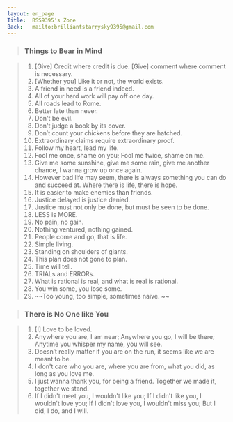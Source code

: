 ```yaml
---
layout: en_page
Title:  BSS9395's Zone
Back:   mailto:brilliantstarrysky9395@gmail.com
---
```


> ### Things to Bear in Mind

> 01. [Give] Credit where credit is due. [Give] comment where comment is necessary. 
> 01. [Whether you] Like it or not, the world exists.
> 01. A friend in need is a friend indeed.
> 01. All of your hard work will pay off one day.
> 01. All roads lead to Rome.
> 01. Better late than never.
> 01. Don't be evil.
> 01. Don't judge a book by its cover.
> 01. Don’t count your chickens before they are hatched.
> 01. Extraordinary claims require extraordinary proof.
> 01. Follow my heart, lead my life.
> 01. Fool me once, shame on you; Fool me twice, shame on me.
> 01. Give me some sunshine, give me some rain, give me another chance, I wanna grow up once again.
> 01. However bad life may seem, there is always something you can do and succeed at. Where there is life, there is hope.
> 01. It is easier to make enemies than friends.
> 01. Justice delayed is justice denied.
> 01. Justice must not only be done, but must be seen to be done.
> 01. LESS is MORE.
> 01. No pain, no gain.
> 01. Nothing ventured, nothing gained.
> 01. People come and go, that is life.
> 01. Simple living.
> 01. Standing on shoulders of giants.
> 01. This plan does not gone to plan.
> 01. Time will tell.
> 01. TRIALs and ERRORs.
> 01. What is rational is real, and what is real is rational.
> 01. You win some, you lose some.
> 01. ~~Too young, too simple, sometimes naive. ~~

> ### There is No One like You

> 01. [I] Love to be loved. 
> 01. Anywhere you are, I am near; Anywhere you go, I will be there; Anytime you whisper my name, you will see.
> 01. Doesn’t really matter if you are on the run, it seems like we are meant to be.
> 01. I don't care who you are, where you are from, what you did, as long as you love me.
> 01. I just wanna thank you, for being a friend. Together we made it, together we stand.
> 01. If I didn't meet you, I wouldn't like you; If I didn't like you, I wouldn't love you; If I didn't love you, I wouldn't miss you; But I did, I do, and I will.